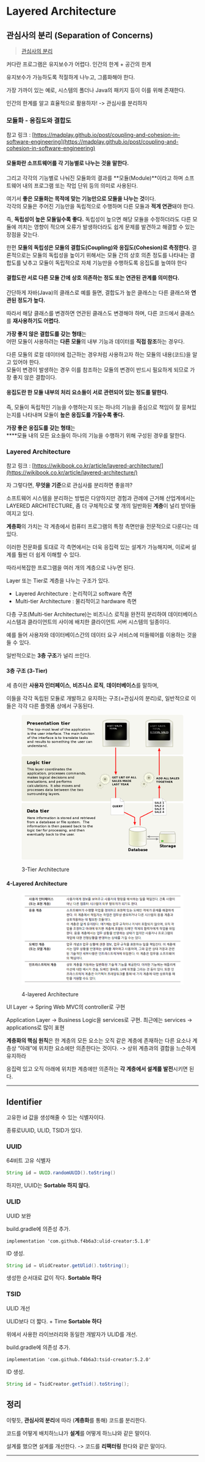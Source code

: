 # Layered Architecture

## 관심사의 분리 (Separation of Concerns)

> [관심사의 분리](https://ko.wikipedia.org/wiki/%EA%B4%80%EC%8B%AC%EC%82%AC\_%EB%B6%84%EB%A6%AC)

커다란 프로그램은 유지보수가 어렵다. 인간의 한계 + 공간의 한계

유지보수가 가능하도록 적절하게 나누고, 그룹화해야 한다.&#x20;

가장 가까이 있는 예로, 시스템의 폴더나 Java의 패키지 등이 이를 위해 존재한다.

인간의 한계를 알고 효율적으로 활용하자! -> 관심사를 분리하자

### 모듈화 - 응집도와 결합도

참고 링크 : [https://madplay.github.io/post/coupling-and-cohesion-in-software-engineering](https://madplay.github.io/post/coupling-and-cohesion-in-software-engineering)

#### **모듈화란** 소프트웨어를 각 기능별로 나누는 것을 말한다.&#x20;

그리고 각각의 기능별로 나눠진 모듈화의 결과를 **모듈(Module)**이라고 하며 소프트웨어 내의 프로그램 또는 작업 단위 등의 의미로 사용된다.&#x20;

여기서 **좋은 모듈화는 목적에 맞는 기능만으로 모듈을 나누는 것**이다. \
각각의 모듈은 주어진 기능만을 독립적으로 수행하며 다른 모듈과 **적게 연관**돼야 한다.

즉, **독립성이 높은 모듈일수록 좋다.** 독립성이 높으면 해당 모듈을 수정하더라도 다른 모듈에 끼치는 영향이 적으며 오류가 발생하더라도 쉽게 문제를 발견하고 해결할 수 있는 장점을 갖는다.

한편 **모듈의 독립성은 모듈의 결합도(Coupling)와 응집도(Cohesion)로 측정한다.** 결론적으로는 모듈의 독립성을 높이기 위해서는 모듈 간의 상호 의존 정도를 나타내는 결합도를 낮추고 모듈이 독립적으로 자체 기능만을 수행하도록 응집도를 높여야 한다

#### 결합도**란** 서로 다른 모듈 간에 상호 의존하는 정도 또는 연관된 관계를 의미한다.&#x20;

간단하게 자바(Java)의 클래스로 예를 들면, 결합도가 높은 클래스는 다른 클래스와 **연관된 정도가 높다.**

&#x20;따라서 해당 클래스를 변경하면 연관된 클래스도 변경해야 하며, 다른 코드에서 클래스를 **재사용하기도 어렵다.**

**가장 좋지 않은 결합도를 갖는 형태**는\
어떤 모듈이 사용하려는 **다른 모듈**의 내부 기능과 데이터를 **직접 참조**하는 경우다.

다른 모듈의 로컬 데이터에 접근하는 경우처럼 사용하고자 하는 모듈의 내용(코드)을 알고 있어야 한다.\
모듈이 변경이 발생하는 경우 이를 참조하는 모듈의 변경이 반드시 필요하게 되므로 가장 좋지 않은 결합이다.

#### 응집도란 한 모듈 내부의 처리 요소들이 서로 관련되어 있는 정도를 말한다.&#x20;

즉, 모듈이 독립적인 기능을 수행하는지 또는 하나의 기능을 중심으로 책임이 잘 뭉쳐있는지를 나타내며 모듈이 **높은 응집도를 가질수록 좋다.**

**가장 좋은 응집도를 갖는 형태**는 \
****모듈 내의 모든 요소들이 하나의 기능을 수행하기 위해 구성된 경우를 말한다.

### Layered Architecture

참고 링크 : [https://wikibook.co.kr/article/layered-architecture/](https://wikibook.co.kr/article/layered-architecture/)

자 그렇다면, **무엇을 기준**으로 관심사를 분리하면 좋을까?

소프트웨어 시스템을 분리하는 방법은 다양하지만 경험과 관례에 근거해 산업계에서는 \
LAYERED ARCHITECTURE, 좀 더 구체적으로 몇 개의 일반화된 **계층**이 널리 받아들여지고 있다.

**계층화**의 가치는 각 계층에서 컴퓨터 프로그램의 특정 측면만을 전문적으로 다룬다는 데 있다.&#x20;

이러한 전문화를 토대로 각 측면에서는 더욱 응집력 있는 설계가 가능해지며, 이로써 설계를 훨씬 더 쉽게 이해할 수 있다.&#x20;

따라서복잡한 프로그램을 여러 개의 계층으로 나누면 된다.

Layer 또는 Tier로 계층을 나누는 구조가 있다.

* Layered Architecture : 논리적이고 software 측면
* Multi-tier Architecture : 물리적이고 hardware 측면

다층 구조(Multi-tier Architecture)는 비즈니스 로직을 완전히 분리하여 데이터베이스 시스템과 클라이언트의 사이에 배치한 클라이언트 서버 시스템의 일종이다.

예를 들어 사용자와 데이터베이스간의 데이터 요구 서비스에 미들웨어를 이용하는 것을 들 수 있다.&#x20;

일반적으로는 **3층 구조**가 널리 쓰인다.

#### 3층 구조 (3-Tier)

세 층이란 **사용자 인터페이스**, **비즈니스 로직**, **데이터베이스**를 말하며,&#x20;

이들을 각각 독립된 모듈로 개발하고 유지하는 구조(=관심사의 분리)로, 일반적으로 이들은 각각 다른 플랫폼 상에서 구동된다.

<figure><img src="../../.gitbook/assets/3-Tier.png" alt=""><figcaption><p>3-Tier Architecture</p></figcaption></figure>

#### 4-Layered Architecture

<figure><img src="../../.gitbook/assets/4-layered.png" alt=""><figcaption><p>4-layered Architecture</p></figcaption></figure>

UI Layer -> Spring Web MVC의 controller로 구현

Application Layer -> Business Logic을 services로 구현. 최근에는 services -> applications로 많이 표현

**계층화의 핵심 원칙**은 한 계층의 모든 요소는 오직 같은 계층에 존재하는 다른 요소나 계층상 “아래”에 위치한 요소에만 의존한다는 것이다. -> 상위 계층과의 결합을 느슨하게 유지하라

응집력 있고 오직 아래에 위치한 계층에만 의존하는 **각 계층에서 설계를 발전**시키면 된다.

****

## Identifier

고유한 id 값을 생성해줄 수 있는 식별자이다.

종류로UUID, ULID, TSID가 있다.

### UUID

64비트 고유 식별자

```java
String id = UUID.randomUUID().toString()
```

하지만, UUID는 **Sortable 하지 않다.**

### ULID

UUID 보완

build.gradle에 의존성 추가.

```
implementation 'com.github.f4b6a3:ulid-creator:5.1.0'
```

ID 생성.

```java
String id = UlidCreator.getUlid().toString();
```

생성한 순서대로 값이 작다. **Sortable 하다**

### TSID

ULID 개선&#x20;

ULID보다 더 짧다. + Time **Sortable 하다**

위에서 사용한 라이브러리와 동일한 개발자가 ULID를 개선.

build.gradle에 의존성 추가.

```
implementation 'com.github.f4b6a3:tsid-creator:5.2.0'
```

ID 생성.

```java
String id = TsidCreator.getTsid().toString();
```

## 정리

이렇듯, **관심사의 분리**에 따라 (**계층화**를 통해) 코드를 분리한다.

코드를 어떻게 배치하느냐가 **설계**를 어떻게 하느냐와 같은 말이다.

설계를 했으면 설계를 개선한다. -> 코드를 **리팩터링** 한다와 같은 말이다.



****







